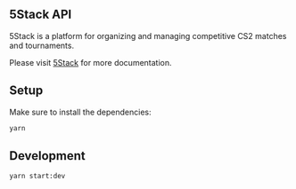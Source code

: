 ## 5Stack API


5Stack is a platform for organizing and managing competitive CS2 matches and tournaments.

Please visit [5Stack](https://docs.5stack.gg) for more documentation.

## Setup

Make sure to install the dependencies:

```bash
yarn
```

## Development

```bash
yarn start:dev
```
